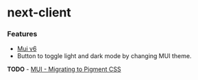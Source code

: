 # next-client

### Features

- [Mui v6](https://mui.com/material-ui/)
- Button to toggle light and dark mode by changing MUI theme.

**TODO** - [MUI - Migrating to Pigment CSS](https://mui.com/material-ui/migration/migrating-to-pigment-css/#migrating-custom-theme)